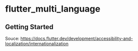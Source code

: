 # flutter_multi_language

## Getting Started

Souce: https://docs.flutter.dev/development/accessibility-and-localization/internationalization
